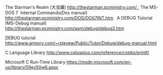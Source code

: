 The Starman's Realm (大宝藏)
http://thestarman.pcministry.com/   
 The MS-DOS 7  Internal Commands(Dos manual)
http://thestarman.pcministry.com/DOS/DOS7INT.htm   
 A DEBUG Tutorial (MS-Debug manual)
http://thestarman.pcministry.com/asm/debug/debug2.htm

DEBUG tutorial
http://www.armory.com/~rstevew/Public/Tutor/Debug/debug-manual.html

C Language Library
http://www.cplusplus.com/reference/cstdio/printf/

Microsoft C Run-Time Library
https://msdn.microsoft.com/en-us/library/59ey50w6.aspx
